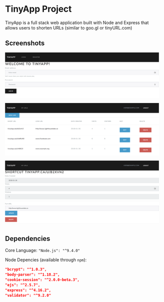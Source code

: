 # TinyApp Project

TinyApp is a full stack web application built with Node and Express that allows users to shorten URLs (similar to goo.gl or tinyURL.com)



## Screenshots

![[Screenshot of Login Page](./docs/login.png)Screenshot of Login Page](./docs/login.png)

![Screenshot of URLs List](./docs/urls_list.png)

![Screenshot of URL Details Page](./docs/url_details.png)



## Dependencies

Core Language: `"Node.js": "^9.4.0"`

Node Depencies (available through `npm`):

```json
"bcrypt": "^1.0.3",
"body-parser": "^1.18.2",
"cookie-session": "^2.0.0-beta.3",
"ejs": "^2.5.7",
"express": "^4.16.2",
"validator": "^9.2.0"
```
